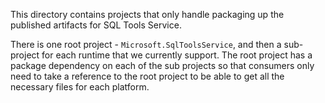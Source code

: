 This directory contains projects that only handle packaging up the published artifacts for SQL Tools Service.

There is one root project - `Microsoft.SqlToolsService`, and then a sub-project for each runtime that we currently support. The root project has a package dependency on each of the sub projects so that consumers only need to take a reference to the root project to be able to get all the necessary files for each platform.